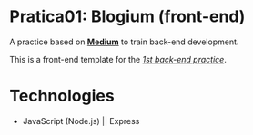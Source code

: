 # Pratica01: Blogium (front-end)
A practice based on [**Medium**](https://medium.com/) to train back-end development.

This is a front-end template for the [*1st back-end practice*](https://github.com/Nello-Moreira/Pratica01_blogium_back-end).

# Technologies
* JavaScript (Node.js) || Express
